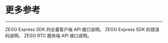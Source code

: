 # 更多参考

- - -

<CardGroup cols={2}>
  <Card title="客户端 API" href="https://doc-zh.zego.im/article/3547">
  ZEGO Express SDK 的全量客户端 API 接口说明。
</Card>
  <Card title="错误码" href="/real-time-video-ios-oc/client-sdk/error-code">
  ZEGO Express SDK 的错误码说明。
</Card>
  <Card title="服务端 API" href="/real-time-video-server/api-reference/overview">
  ZEGO RTC 服务端 API 接口说明。
</Card>
</CardGroup>
